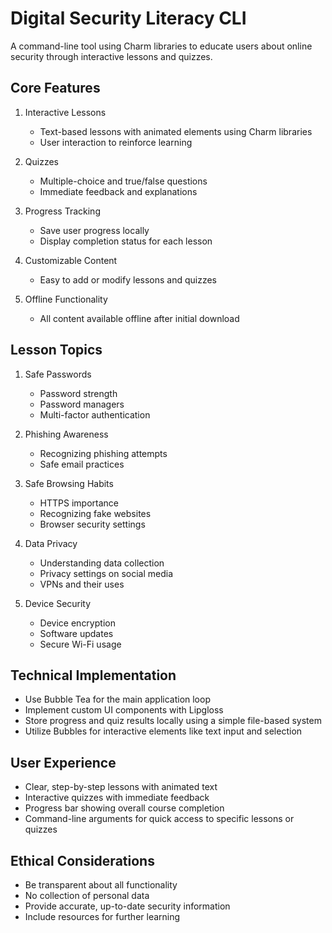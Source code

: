 # Digital Security Literacy CLI

A command-line tool using Charm libraries to educate users about online security through interactive lessons and quizzes.

## Core Features

1. Interactive Lessons
   - Text-based lessons with animated elements using Charm libraries
   - User interaction to reinforce learning

2. Quizzes
   - Multiple-choice and true/false questions
   - Immediate feedback and explanations

3. Progress Tracking
   - Save user progress locally
   - Display completion status for each lesson

4. Customizable Content
   - Easy to add or modify lessons and quizzes

5. Offline Functionality
   - All content available offline after initial download

## Lesson Topics

1. Safe Passwords
   - Password strength
   - Password managers
   - Multi-factor authentication

2. Phishing Awareness
   - Recognizing phishing attempts
   - Safe email practices

3. Safe Browsing Habits
   - HTTPS importance
   - Recognizing fake websites
   - Browser security settings

4. Data Privacy
   - Understanding data collection
   - Privacy settings on social media
   - VPNs and their uses

5. Device Security
   - Device encryption
   - Software updates
   - Secure Wi-Fi usage

## Technical Implementation

- Use Bubble Tea for the main application loop
- Implement custom UI components with Lipgloss
- Store progress and quiz results locally using a simple file-based system
- Utilize Bubbles for interactive elements like text input and selection

## User Experience

- Clear, step-by-step lessons with animated text
- Interactive quizzes with immediate feedback
- Progress bar showing overall course completion
- Command-line arguments for quick access to specific lessons or quizzes

## Ethical Considerations

- Be transparent about all functionality
- No collection of personal data
- Provide accurate, up-to-date security information
- Include resources for further learning
